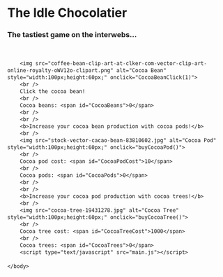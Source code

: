 <html>
	<head>
		<link rel="stylesheet" type="text/css" href="interface.css" />
	</head>
	<body>
	<h1>The Idle Chocolatier</h1>
	<h3>The tastiest game on the interwebs...</h3>
	<br/>
		
		<img src="coffee-bean-clip-art-at-clker-com-vector-clip-art-online-royalty-oWV12o-clipart.png" alt="Cocoa Bean" style="width:100px;height:60px;" onclick="CocoaBeanClick(1)">
		<br />
		Click the cocoa bean!
		<br />
		Cocoa beans: <span id="CocoaBeans">0</span>
		<br />
		<br />
		<b>Increase your cocoa bean production with cocoa pods!</b>
		<br />
		<img src="stock-vector-cacao-bean-83810602.jpg" alt="Cocoa Pod" style="width:100px;height:60px;" onclick="buyCocoaPod()">
		<br />
		Cocoa pod cost: <span id="CocoaPodCost">10</span>
		<br />
		Cocoa pods: <span id="CocoaPods">0</span>
		<br />
		<br />
		<b>Increase your cocoa pod production with cocoa trees!</b>
		<br />
		<img src="cocoa-tree-19431278.jpg" alt="Cocoa Tree" style="width:100px;height:60px;" onclick="buyCocoaTree()">
		<br />
		Cocoa tree cost: <span id="CocoaTreeCost">1000</span>
		<br />
		Cocoa trees: <span id="CocoaTrees">0</span>
		<script type="text/javascript" src="main.js"></script>
	
	</body>
</html>
